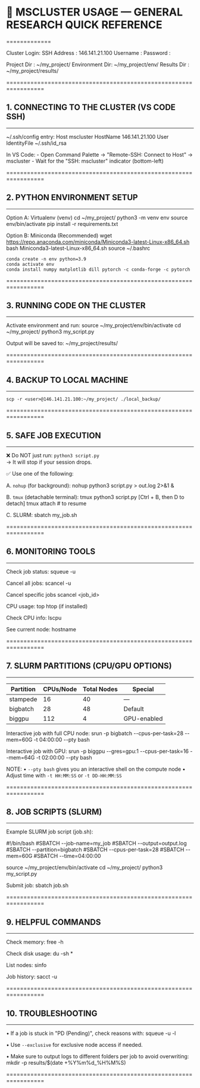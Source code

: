 
# 🧠 MSCLUSTER USAGE — GENERAL RESEARCH QUICK REFERENCE
=============

Cluster Login:
    SSH Address  : 146.141.21.100
    Username     : <your-username>
    Password     : <default-password>

Project Dir    : ~/my_project/
Environment Dir: ~/my_project/env/
Results Dir    : ~/my_project/results/

=================================================================
## 1. CONNECTING TO THE CLUSTER (VS CODE SSH)
-----------------------------------------------------------------
~/.ssh/config entry:
    Host mscluster
        HostName 146.141.21.100
        User <your-username>
        IdentityFile ~/.ssh/id_rsa

In VS Code:
    - Open Command Palette → "Remote-SSH: Connect to Host" → mscluster
    - Wait for the "SSH: mscluster" indicator (bottom-left)

=================================================================
## 2. PYTHON ENVIRONMENT SETUP
-----------------------------------------------------------------
Option A: Virtualenv (venv)
    cd ~/my_project/
    python3 -m venv env
    source env/bin/activate
    pip install -r requirements.txt

Option B: Miniconda (Recommended)
    wget https://repo.anaconda.com/miniconda/Miniconda3-latest-Linux-x86_64.sh
    bash Miniconda3-latest-Linux-x86_64.sh
    source ~/.bashrc

    conda create -n env python=3.9
    conda activate env
    conda install numpy matplotlib dill pytorch -c conda-forge -c pytorch

=================================================================
## 3. RUNNING CODE ON THE CLUSTER
-----------------------------------------------------------------
Activate environment and run:
    source ~/my_project/env/bin/activate
    cd ~/my_project/
    python3 my_script.py

Output will be saved to:
    ~/my_project/results/

=================================================================
## 4. BACKUP TO LOCAL MACHINE
-----------------------------------------------------------------
    scp -r <user>@146.141.21.100:~/my_project/ ./local_backup/

=================================================================
## 5. SAFE JOB EXECUTION
-----------------------------------------------------------------
❌ Do NOT just run: `python3 script.py`  
→ It will stop if your session drops.

✅ Use one of the following:

A. `nohup` (for background):
    nohup python3 script.py > out.log 2>&1 &

B. `tmux` (detachable terminal):
    tmux
    python3 script.py
    [Ctrl + B, then D to detach]
    tmux attach  # to resume

C. SLURM:
    sbatch my_job.sh

=================================================================
## 6. MONITORING TOOLS
-----------------------------------------------------------------
Check job status:
    squeue -u <your-username>

Cancel all jobs:
    scancel -u <your-username>

Cancel specific jobs
    scancel <job_id>

CPU usage:
    top
    htop  (if installed)

Check CPU info:
    lscpu

See current node:
    hostname

=================================================================
## 7. SLURM PARTITIONS (CPU/GPU OPTIONS)
-----------------------------------------------------------------
| Partition   | CPUs/Node | Total Nodes | Special     |
|-------------|-----------|--------------|-------------|
| stampede    | 16        | 40           | —           |
| bigbatch    | 28        | 48           | Default     |
| biggpu      | 112       | 4            | GPU-enabled |

Interactive job with full CPU node:
    srun -p bigbatch --cpus-per-task=28 --mem=60G -t 04:00:00 --pty bash

Interactive job with GPU:
    srun -p biggpu --gres=gpu:1 --cpus-per-task=16 --mem=64G -t 02:00:00 --pty bash

NOTE:
• `--pty bash` gives you an interactive shell on the compute node
• Adjust time with `-t HH:MM:SS` or `-t DD-HH:MM:SS`

=================================================================
## 8. JOB SCRIPTS (SLURM)
-----------------------------------------------------------------
Example SLURM job script (job.sh):

#!/bin/bash
#SBATCH --job-name=my_job
#SBATCH --output=output.log
#SBATCH --partition=bigbatch
#SBATCH --cpus-per-task=28
#SBATCH --mem=60G
#SBATCH --time=04:00:00

source ~/my_project/env/bin/activate
cd ~/my_project/
python3 my_script.py

Submit job:
    sbatch job.sh

=================================================================
## 9. HELPFUL COMMANDS
-----------------------------------------------------------------
Check memory:
    free -h

Check disk usage:
    du -sh *

List nodes:
    sinfo

Job history:
    sacct -u <your-username>

=================================================================
## 10. TROUBLESHOOTING
-----------------------------------------------------------------
• If a job is stuck in "PD (Pending)", check reasons with:
    squeue -u <your-username> -l

• Use `--exclusive` for exclusive node access if needed.

• Make sure to output logs to different folders per job to avoid overwriting:
    mkdir -p results/$(date +%Y%m%d_%H%M%S)

=================================================================
